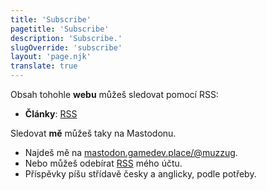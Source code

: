 ```yaml
---
title: 'Subscribe'
pagetitle: 'Subscribe'
description: 'Subscribe.'
slugOverride: 'subscribe'
layout: 'page.njk'
translate: true
---
```

Obsah tohohle **webu** můžeš sledovat pomocí RSS:
- **Články**: [RSS](./feed.xml)

Sledovat **mě** můžeš taky na Mastodonu.
- Najdeš mě na [mastodon.gamedev.place/@muzzug](https://mastodon.gamedev.place/@muzzug).
- Nebo můžeš odebírat [RSS](https://mastodon.gamedev.place/@muzzug.rss) mého účtu.
- Příspěvky píšu střídavě česky a anglicky, podle potřeby.